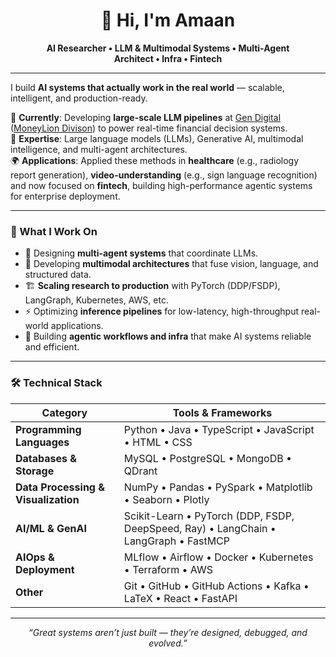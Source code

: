 <h1 align="center">👋 Hi, I'm <strong>Amaan</strong></h1>

<p align="center">
  <strong>AI Researcher&nbsp;•&nbsp;LLM &amp; Multimodal Systems&nbsp;•&nbsp;Multi-Agent Architect&nbsp;•&nbsp;Infra&nbsp;•&nbsp;Fintech</strong>
</p>

---

I build **AI systems that actually work in the real world** — scalable, intelligent, and production-ready.

🎯 **Currently**: Developing **large-scale LLM pipelines** at <a href="https://www.gendigital.com/us/en/">Gen Digital</a> (<a href="https://www.moneylion.com/">MoneyLion Divison</a>) to power real-time financial decision systems.  
🧠 **Expertise**: Large language models (LLMs), Generative AI, multimodal intelligence, and multi-agent architectures.  
🌍 **Applications**: Applied these methods in **healthcare** (e.g., radiology report generation), **video-understanding** (e.g., sign language recognition) and now focused on **fintech**, building high-performance agentic systems for enterprise deployment.

---

### 🧠 What I Work On
- 🧭 Designing **multi-agent systems** that coordinate LLMs.
- 🧠 Developing **multimodal architectures** that fuse vision, language, and structured data.
- 🏗️ **Scaling research to production** with PyTorch (DDP/FSDP), LangGraph, Kubernetes, AWS, etc.  
- ⚡ Optimizing **inference pipelines** for low-latency, high-throughput real-world applications.  
- 🧩 Building **agentic workflows and infra** that make AI systems reliable and efficient.

---

### 🛠️ Technical Stack
| Category                          | Tools & Frameworks                                                                                                         |
|------------------------------------|---------------------------------------------------------------------------------------------------------------------------|
| **Programming Languages**         | Python • Java • TypeScript • JavaScript • HTML • CSS                                                                       |
| **Databases & Storage**           | MySQL • PostgreSQL • MongoDB • QDrant                                                                                      |
| **Data Processing & Visualization** | NumPy • Pandas • PySpark • Matplotlib • Seaborn • Plotly                                                                 |
| **AI/ML & GenAI**                 | Scikit-Learn • PyTorch (DDP, FSDP, DeepSpeed, Ray) • LangChain • LangGraph • FastMCP                                       |
| **AIOps & Deployment**            | MLflow • Airflow • Docker • Kubernetes • Terraform • AWS                                                                   |
| **Other**                         | Git • GitHub • GitHub Actions • Kafka • LaTeX • React • FastAPI                                                            |

---

<p align="center">
  <em>“Great systems aren’t just built — they’re designed, debugged, and evolved.”</em>
</p>
